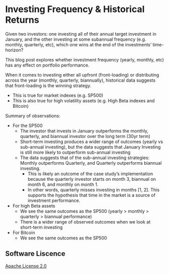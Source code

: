 
# Investing Frequency & Historical Returns

Given two investors: one investing all of their annual target investment in January, and the other investing at some subannual frequency (e.g. monthly, quarterly, etc), which one wins at the end of the investments’ time-horizon?

This blog post explores whether investment frequency (yearly, monthly, etc) has any effect on portfolio performance. 

When it comes to investing either all upfront (front-loading) or distributing across the year (monthly, quarterly, biannually), historical data suggests that front-loading is the winning strategy.
- This is true for market indexes (e.g. SP500)
- This is also true for high volatility assets (e.g. High Beta indexes and Bitcoin)

Summary of observations:

- For the SP500
   - The investor that invests in January outperforms the monthly, quarterly, and biannual investor over the long term (30yr term)
   - Short-term investing produces a wider range of outcomes (yearly vs sub-annual investing), but the data suggests that January Investing is still more likely to outperform sub-annual investing
   - The data suggests that of the sub-annual investing strategies: Monthly outperforms Quarterly, and Quarterly outperforms biannual investing.
       - This is likely an outcome of the case study’s implementation because the quarterly investor starts on month 3, biannual on month 6, and monthly on month 1.
       - In other words, quarterly misses investing in months [1, 2]. This supports the hypothesis that time in the market is a source of investment performance.
- For high Beta assets
   - We see the same outcomes as the SP500 (yearly > monthly > quarterly > biannual performance)
   - There is a wider range of observed outcomes when we look at short-term investing
- For Bitcoin
   - We see the same outcomes as the SP500

## Software Liscence

[Apache License 2.0](https://choosealicense.com/licenses/apache-2.0/)
